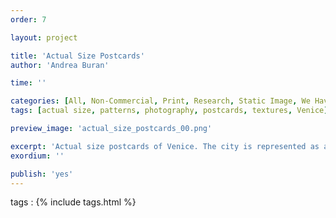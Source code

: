 ```yaml
---
order: 7

layout: project

title: 'Actual Size Postcards'
author: 'Andrea Buran'

time: ''

categories: [All, Non-Commercial, Print, Research, Static Image, We Have IUAV]
tags: [actual size, patterns, photography, postcards, textures, Venice]

preview_image: 'actual_size_postcards_00.png'

excerpt: 'Actual size postcards of Venice. The city is represented as a pattern of various texture.'
exordium: ''

publish: 'yes'
---
```


tags
: {% include tags.html %}